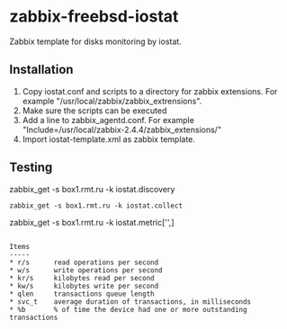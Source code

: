 zabbix-freebsd-iostat
=======================

Zabbix template for disks monitoring by iostat.

Installation
------------
1. Copy iostat.conf and scripts to a directory for zabbix extensions. For example "/usr/local/zabbix/zabbix_extrensions".
2. Make sure the scripts can be executed
3. Add a line to zabbix_agentd.conf. For example "Include=/usr/local/zabbix-2.4.4/zabbix_extensions/"
4. Import iostat-template.xml as zabbix template.

Testing
-------
zabbix_get -s box1.rmt.ru -k iostat.discovery
```
zabbix_get -s box1.rmt.ru -k iostat.collect
```
zabbix_get -s box1.rmt.ru -k iostat.metric['<device name>',<parameter>]
```

Items
-----
* r/s	   read	operations per second
* w/s	   write operations per	second
* kr/s	   kilobytes read per second
* kw/s	   kilobytes write per second
* qlen	   transactions	queue length
* svc_t	   average duration of transactions, in	milliseconds
* %b	   % of	time the device	had one	or more	outstanding transactions
